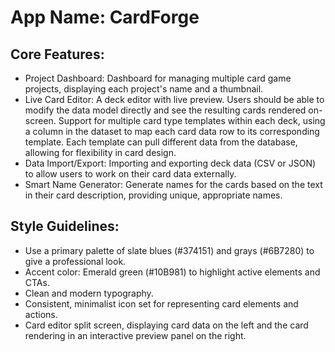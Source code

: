 # **App Name**: CardForge

## Core Features:

- Project Dashboard: Dashboard for managing multiple card game projects, displaying each project's name and a thumbnail.
- Live Card Editor: A deck editor with live preview. Users should be able to modify the data model directly and see the resulting cards rendered on-screen. Support for multiple card type templates within each deck, using a column in the dataset to map each card data row to its corresponding template. Each template can pull different data from the database, allowing for flexibility in card design.
- Data Import/Export: Importing and exporting deck data (CSV or JSON) to allow users to work on their card data externally.
- Smart Name Generator: Generate names for the cards based on the text in their card description, providing unique, appropriate names.

## Style Guidelines:

- Use a primary palette of slate blues (#374151) and grays (#6B7280) to give a professional look.
- Accent color: Emerald green (#10B981) to highlight active elements and CTAs.
- Clean and modern typography.
- Consistent, minimalist icon set for representing card elements and actions.
- Card editor split screen, displaying card data on the left and the card rendering in an interactive preview panel on the right.